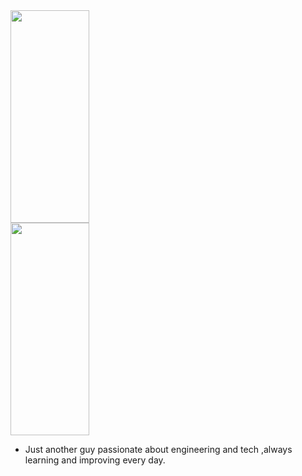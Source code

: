 
  <img src="https://gifsec.com/wp-content/uploads/2022/10/zenitsu-gif-4.gif" height="340px" width="50%" text-align= "center" />
   <img src="https://media.tenor.com/_6WdoVlu7a8AAAAM/demon-slayer.gif" height="340px" width="50%" text-align= "center" />

<br />

-  Just another guy passionate about engineering and tech ,always learning and improving every day.

<br />
